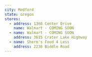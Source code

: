 ```yaml
---
city: Medford
state: oregon
stores:
  - address: 1360 Center Drive
    name: Walmart - COMING SOON
  - name: Walmart - COMING SOON
    address: 3615 Crater Lake Highway
  - name: Sherm's Food 4 Less
    address: 2230 Biddle Road
---
```

